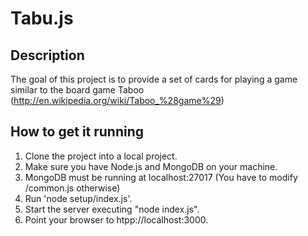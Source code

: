Tabu.js
=======

Description
------------

The goal of this project is to provide a set of cards for playing a game similar to the board game Taboo (http://en.wikipedia.org/wiki/Taboo_%28game%29)

How to get it running
---------------------

1. Clone the project into a local project.
2. Make sure you have Node.js and MongoDB on your machine.
3. MongoDB must be running at localhost:27017 (You have to modify /common.js otherwise)  
4. Run 'node setup/index.js'.
5. Start the server executing "node index.js".
6. Point your browser to htpp://localhost:3000.

 

